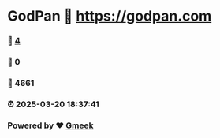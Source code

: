 # GodPan :link: https://godpan.com 
### :page_facing_up: [4](https://godpan.com/tag.html) 
### :speech_balloon: 0 
### :hibiscus: 4661 
### :alarm_clock: 2025-03-20 18:37:41 
### Powered by :heart: [Gmeek](https://github.com/Meekdai/Gmeek)
